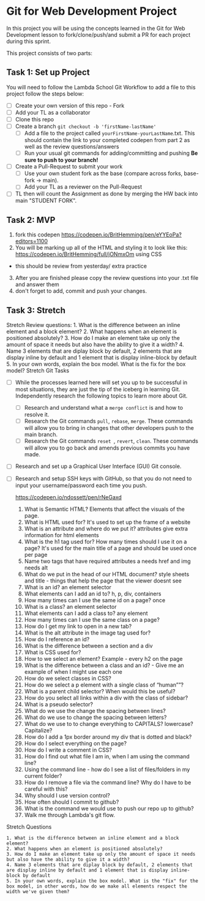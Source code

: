 # Git for Web Development Project
In this project you will be using the concepts learned in the Git for Web Development lesson to fork/clone/push/and submit a PR for each project during this sprint.

This project consists of two parts:

## Task 1: Set up Project
You will need to follow the Lambda School Git Workflow to add a file to this project follow the steps below:

- [ ] Create your own version of this repo - Fork
- [ ] Add your TL as a collaborator
- [ ] Clone this repo
- [ ] Create a branch `git checkout -b 'firstName-lastName'`
  - [ ] Add a file to the project called `yourFirstName-yourLastName`.txt. This should contain the link to your completed codepen from part 2 as well as the review questions/answers
  - [ ] Run your usual git commands for adding/committing and pushing **Be sure to push to your branch!**
- [ ] Create a Pull-Request to submit your work
  - [ ] Use your own student fork as the base (compare across forks, base-fork -> main).
  - [ ] Add your TL as a reviewer on the Pull-Request
- [ ] TL then will count the Assignment as done by merging the HW back into main "STUDENT FORK".

## Task 2: MVP
1. fork this codepen https://codepen.io/BritHemming/pen/eYYEoPa?editors=1100
2. You will be marking up all of the HTML and styling it to look like this: https://codepen.io/BritHemming/full/jONmxOm using CSS
* this should be review from yesterday/ extra practice
3. After you are finished please copy the review questions into your .txt file and answer them
4. don't forget to add, commit and push your changes.


## Task 3: Stretch
Stretch Review questions: 
    1. What is the difference between an inline element and a block element?
    2. What happens when an element is positioned absolutely? 
    3. How do I make an element take up only the amount of space it needs but also have the ability to give it a width? 
    4. Name 3 elements that are diplay block by default, 2 elements that are display inline by default and 1 element that is display inline-block by default
    5. In your own words, explain the box model. What is the fix for the box model? 
Stretch Git Tasks
- [ ] While the processes learned here will set you up to be successful in most situations, they are just the tip of the iceberg in learning Git. Independently research the following topics to learn more about Git.
  - [ ] Research and understand what a `merge conflict` is and how to resolve it.
  - [ ] Research the Git commands `pull`, `rebase`, `merge`. These commands will allow you to bring in changes that other developers push to the main branch.
  - [ ] Research the Git commands `reset `, `revert`, `clean`. These commands will allow you to go back and amends previous commits you have made.

- [ ] Research and set up a Graphical User Interface (GUI) Git console. 

- [ ] Research and setup SSH keys with GitHub, so that you do not need to input your username/password each time you push. 


    https://codepen.io/ndossett/pen/rNeGaxd
    1. What is Semantic HTML? 
    Elements that affect the visuals of the page.
    2. What is HTML used for?
    It's used to set up the frame of a website 
    3. What is an attribute and where do we put it? 
    attributes give extra information for html elements
    4. What is the h1 tag used for? How many times should I use it on a page?
    It's used for the main title of a page and should be used once per page
    5. Name two tags that have required attributes
    a needs href and img needs alt
    6. What do we put in the head of our HTML document? 
    style sheets and title - things that help the page that the viewer doesnt see
    7. What is an id?
    an element selector 
    8. What elements can I add an id to? 
    h, p, div, containers
    9. How many times can I use the same id on a page?
    once 
    10. What is a class? 
    an element selector
    11. What elements can I add a class to? 
    any element
    12. How many times can I use the same class on a page? 
    13. How do I get my link to open in a new tab?
    14. What is the alt attribute in the image tag used for? 
    15. How do I reference an id?
    16. What is the difference between a section and a div
    17. What is CSS used for? 
    18. How to we select an element? Example - every h2 on the page
    19. What is the difference between a class and an id? - Give me an example of when I might use each one
    20. How do we select classes in CSS?
    21. How do we select a p element with a single class of “human””?
    22. What is a parent child selector? When would this be useful? 
    23. How do you select all links within a div with the class of sidebar?
    24. What is a pseudo selector?
    25. What do we use the change the spacing between lines?
    26. What do we use to change the spacing between letters?
    27. What do we use to to change everything to CAPITALS? lowercase? Capitalize?
    28. How do I add a 1px border around my div that is dotted and black?
    29. How do I select everything on the page? 
    30. How do I write a comment in CSS?
    31. How do I find out what file I am in, when I am using the command line? 
    32. Using the command line - how do I see a list of files/folders in my current folder?
    33. How do I remove a file via the command line? Why do I have to be careful with this? 
    34. Why should I use version control? 
    35. How often should I commit to github?
    36. What is the command we would use to push our repo up to github? 
    37. Walk me through Lambda's git flow. 

Stretch Questions

    1. What is the difference between an inline element and a block element?
    2. What happens when an element is positioned absolutely? 
    3. How do I make an element take up only the amount of space it needs but also have the ability to give it a width? 
    4. Name 3 elements that are diplay block by default, 2 elements that are display inline by default and 1 element that is display inline-block by default
    5. In your own words, explain the box model. What is the "fix" for the box model, in other words, how do we make all elements respect the width we've given them? 
